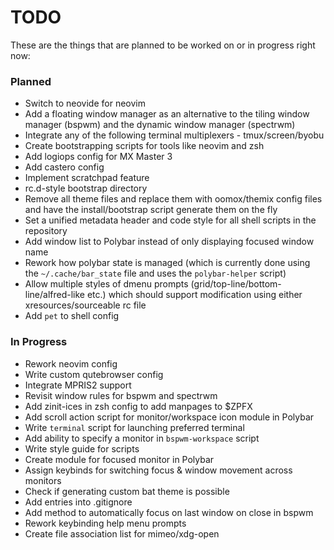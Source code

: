 # TODO

These are the things that are planned to be worked on or in progress right now:

### Planned

 * Switch to neovide for neovim
 * Add a floating window manager as an alternative to the tiling window manager (bspwm) and the dynamic window manager (spectrwm)
 * Integrate any of the following terminal multiplexers - tmux/screen/byobu
 * Create bootstrapping scripts for tools like neovim and zsh
 * Add logiops config for MX Master 3
 * Add castero config
 * Implement scratchpad feature
 * rc.d-style bootstrap directory
 * Remove all theme files and replace them with oomox/themix config files and have the install/bootstrap script generate them on the fly
 * Set a unified metadata header and code style for all shell scripts in the repository
 * Add window list to Polybar instead of only displaying focused window name
 * Rework how polybar state is managed (which is currently done using the `~/.cache/bar_state` file and uses the `polybar-helper` script)
 * Allow multiple styles of dmenu prompts (grid/top-line/bottom-line/alfred-like etc.) which should support modification using either xresources/sourceable rc file
 * Add `pet` to shell config

### In Progress

 * Rework neovim config
 * Write custom qutebrowser config
 * Integrate MPRIS2 support
 * Revisit window rules for bspwm and spectrwm
 * Add zinit-ices in zsh config to add manpages to $ZPFX
 * Add scroll action script for monitor/workspace icon module in Polybar
 * Write `terminal` script for launching preferred terminal
 * Add ability to specify a monitor in `bspwm-workspace` script
 * Write style guide for scripts
 * Create module for focused monitor in Polybar
 * Assign keybinds for switching focus & window movement across monitors
 * Check if generating custom bat theme is possible
 * Add entries into .gitignore
 * Add method to automatically focus on last window on close in bspwm
 * Rework keybinding help menu prompts
 * Create file association list for mimeo/xdg-open
